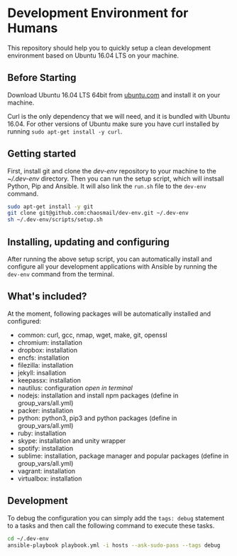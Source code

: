# Development Environment for Humans

This repository should help you to quickly setup a clean development environment based on Ubuntu 16.04 LTS on your machine.

## Before Starting

Download Ubuntu 16.04 LTS 64bit from [ubuntu.com](http://www.ubuntu.com/download/desktop) and install it on your machine.

Curl is the only dependency that we will need, and it is bundled with Ubuntu 16.04. For other versions of Ubuntu make sure you have curl installed by running `sudo apt-get install -y curl`.

## Getting started

First, install git and clone the *dev-env* repository to your machine to the *~/.dev-env* directory. Then you can run the setup script, which will instsall Python, Pip and Ansible. It will also link the `run.sh` file to the `dev-env` command.

```sh
sudo apt-get install -y git
git clone git@github.com:chaosmail/dev-env.git ~/.dev-env
sh ~/.dev-env/scripts/setup.sh
```

## Installing, updating and configuring

After running the above setup script, you can automatically install and configure all your development applications with Ansible by running the `dev-env` command from the terminal.

## What's included?

At the moment, following packages will be automatically installed and configured:

* common: curl, gcc, nmap, wget, make, git, openssl
* chromium: installation
* dropbox: installation
* encfs: installation
* filezilla: installation
* jekyll: insallation
* keepassx: installation
* nautilus: configuration *open in terminal*
* nodejs: installation and install npm packages (define in group_vars/all.yml)
* packer: installation
* python: python3, pip3 and python packages (define in group_vars/all.yml)
* ruby: installation
* skype: installation and unity wrapper
* spotify: installation
* sublime: installation, package manager and popular packages (define in group_vars/all.yml)
* vagrant: installation
* virtualbox: installation

## Development

To debug the configuration you can simply add the ```tags: debug``` statement to a tasks and then call the following command to execute these tasks.

```sh
cd ~/.dev-env
ansible-playbook playbook.yml -i hosts --ask-sudo-pass --tags debug
```
